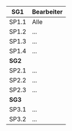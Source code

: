 | SG1 | Bearbeiter |
|--|--|
| SP1.1 | Alle |
| SP1.2 | ... |
| SP1.3 | ... |
| SP1.4 | ... |
| **SG2** |  |
| SP2.1 | ... |
| SP2.2 | ... |
| SP2.3 | ... |
| **SG3** |  |
| SP3.1 | ... |
| SP3.2 | ... |
